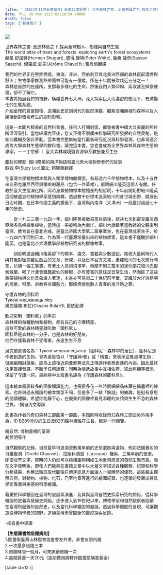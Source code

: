 ```yaml
---
title: '【2023年11月新書簡介】新增11本好書：「世界森林之書: 走進林蔭之下,探索全球樹木、樹種與自然生態」、「守護森林的圖科尼」、「買下樹影的人」等書，不容錯過！'
date: Thu, 30 Nov 2023 03:29:54 +0000
draft: false
tags: ['新書簡介']
---
```


![](https://www.reforestation.tw/wp-content/uploads/2023/11/CEF932DB-5074-47B7-A5C9-D309349D5C3B.png)

世界森林之書: 走進林蔭之下,探索全球樹木、樹種與自然生態  
The world altas of trees and forests: exploring earth's forest ecosystems   
赫曼.舒加特(Herman Shugart), 彼得.懷特(Peter White), 薩桑.薩奇(Sassan Saatchi), 傑羅姆.夏夫(Jérôme Chave)作; 張雅億翻譯 

我們的世界正在熊熊燃燒，東澳、非洲、西伯利亞與北美洲西部的森林竄起濃煙與野火；生物學家推測熱帶雨林可能有一億歲，卻在十年間被砍伐近五分之一！  
森林是自然的庇護所，支撐著多樣化的生命，然後我們人類仰賴、索取甚至肆意破壞，卻不了解它。  
本書將拓展我們的視野，橫越世界七大洲，深入探索巨大而濃密的樹冠下，充滿變化的生態系統。  
介紹全球的豐富樹種、追溯到史前到現代的自然演變、觀察浩瀚無垠的森林以及人類活動對環境產生的劇烈影響。

這是一本圖片精美的自然科普書。任何人打開封面，都會被書中碩大又美麗的照片所深深吸引。當您細讀內容後，您又不得不讚嘆由科學研究所發掘的自然奧秘，是如此纖細及彼此牽動。這本書完整集結當代最新研究近況與科學發現，也非常適合成為大學森林生態學的教科書。讀完這本書，您也會成為全世界森林與森林生態的專家。－－丁宗蘇 ｜ 臺大森林環境暨資源學系教授兼系主任

塵封的椰影: 細川隆英的南洋物語和臺北帝大植物學者們的故事  
蘇西.李(Suzy Lee)圖文; 賴毓棻翻譯

在臺灣大學植物標本館與人類學博物館裡面，有超過六千件植物標本，以及十五件來自密克羅尼西亞與蘭嶼的藏品（包含一件草裙），都跟細川隆英這個人有關。任教於臺大生態演化所、同時身兼植物標本館館長的胡哲明，十年前開始對細川隆英這個被遺忘的植物學家感到興趣，透過數千份標本追索細川的身世與田野，開展出日治時期，在日本帝國主義的擴張下，臺灣與內南洋（大洋洲）一段塵封超過七十年的歷史。

　　從一九三三至一九四一年，細川隆英被徵召當兵前後，總共七次到密克羅尼西亞諸多島嶼採集植物，當時這一帶被稱為內南洋。細川六歲跟著當教師的父親來到臺灣，教育皆在臺北完成，是臺北帝國大學第二屆畢業生，也在臺灣成家生子，於一九四六年回到日本。作為第一代臺灣培養出來的植物學家，這本書不僅關於細川隆英，也是臺北帝大理農學部植物研究者的群像故事。

　　胡哲明透過細川隆英留下的標本、論文、書籍與少數遊記，爬梳大量同時代人與其後對密克羅尼西亞的文章、研究，以及日本官方文書，重建細川的七次航行時空，彷彿一幅工筆畫，有著比人高的沼澤芋、唇瓣不到三釐米的迷你蘭花細川氏擬蜘蛛蘭、喝了汁液會飄飄欲仙的醉椒，亦有豐富的原住民日常生活，然而除了這些熱帶植物與文化景象讓人著迷，本書亦可見證二十世紀前半葉，交織於大洋洲島嶼的商業、科學、宗教與帝國勢力，那個燃燒無數人青春的南洋熱之夢。

守護森林的圖科尼  
Туконі мешканець лісу  
奧克薩娜.布拉(Oksana Bula)作; 藍依勤譯

歡迎來到「圖科尼」的宇宙  
森林裡的每種動物和植物，都有自己的守護精靈，  
這群可愛的森林精靈就叫做「圖科尼」。  
圖科尼是森林的一分子，也是森林的好朋友，  
他們守護著森林不受傷害，永遠生生不息  
  
烏克蘭原書名為：Туконі-мешканецьлісу（圖科尼－森林中的居民），圖科尼是作者創造的生物，曾考慮是否以「守護神/者」或「精靈」來表示這隻虛構生物；但跟編輯討論後，認為上述相近詞彙都無法真正傳達作者想表達的內涵。因此最終決定直接音譯，不賦予任何詮釋；同時為傳遞故事中互相依存、彼此照顧等概念，保留了守護一詞，最終將中文版書名譯為《守護森林的圖科尼》。  
   
這本繪本需要較多的圖像解讀能力，也需要多花一些時間細細品味藏在插畫裡的線索。也許與過去閱讀的繪本類型不同，但是多了一點「解謎」的樂趣，是挺有意思的閱讀體驗。希望你能靜下心，在優美的圖像裡看見溫暖的友誼與生生不息的森林世界。-摘自內文導讀

此書為作者的奇幻森林三部曲第一部曲，本館同時收錄奇幻森林三部曲另外兩本為，ID:B289冷杉的生日及B291森林裡誰在生長，歡迎一同閱覽。

繪自然: 博物畫裡的臺灣  
胡哲明等作

自然觀察的記錄，目前最早可追溯至數萬年前的史前遺跡與遺物，例如法國著名的肖維岩洞（Grotte Chauvet）、拉斯科洞窟（Lascaux）裡兩、三萬年前的壁畫。即便沒有文字，當時的人仍然可以藉繪圖栩栩如生地重現周遭的自然生態景象。而在文字發明後，即使人們能夠在書籍文章中以大量文字描述各種觀察、紀錄和科學分析結果，也無法徹底取代圖像在傳達訊息方面讓人一目瞭然的優勢。這些藉由觀察自然，對動物、植物、化石，乃至地景等進行的繪圖紀錄，也逐漸的發展成兼具學術專業與美感的科學繪圖。

著重於科學繪圖在臺灣的發展與演進，及其與臺灣自然史探索研究的關係，從科學繪圖的定義與發展史開始，逐步進入到19世紀以來，博物學家和自然觀察者陸續在臺灣所記錄的自然史，以及當代科學繪圖的發展。透過科學繪圖的呈現，可讓觀眾從博物學者的視野，追隨臺灣未曾間斷的自然探索足跡。

\-摘自書中導讀

**【生態圖書館借閱規則】**  
1.圖書限臺灣山林復育協會會友外借，非會友限內閱  
2.一次最多借閱三本  
3.借閱時間一個月，可來訊續借閱一次  
4.逾期歸還一天20元（逾期費用將轉作圖書館購書基金）

\[table id=13 /\]